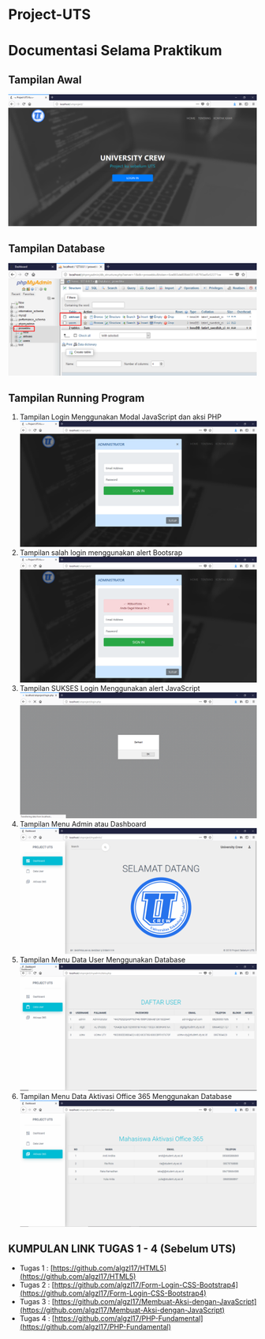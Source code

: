 # Project-UTS
# Documentasi Selama Praktikum

## Tampilan Awal

![1](https://github.com/algzl17/Project-UTS/blob/master/screenshot/1.png)

## Tampilan Database

![prev](https://github.com/algzl17/Project-UTS/blob/master/database/database.png)

## Tampilan Running Program

1. Tampilan Login Menggunakan Modal JavaScript dan aksi PHP
![2](https://github.com/algzl17/Project-UTS/blob/master/screenshot/2.png) <br>
2. Tampilan salah login menggunakan alert Bootsrap
![3](https://github.com/algzl17/Project-UTS/blob/master/screenshot/3.png)<br>
3. Tampilan SUKSES Login Menggunakan alert JavaScript
![4](https://github.com/algzl17/Project-UTS/blob/master/screenshot/4.png)<br>
4. Tampilan Menu Admin atau Dashboard
![5](https://github.com/algzl17/Project-UTS/blob/master/screenshot/5.png)<br>
5. Tampilan Menu Data User Menggunakan Database
![6](https://github.com/algzl17/Project-UTS/blob/master/screenshot/6.png)<br>
6. Tampilan Menu Data Aktivasi Office 365 Menggunakan Database
![7](https://github.com/algzl17/Project-UTS/blob/master/screenshot/7.png)

## KUMPULAN LINK TUGAS 1 - 4 (Sebelum UTS)
- Tugas 1 : [https://github.com/algzl17/HTML5](https://github.com/algzl17/HTML5)<br>
- Tugas 2 : [https://github.com/algzl17/Form-Login-CSS-Bootstrap4](https://github.com/algzl17/Form-Login-CSS-Bootstrap4)<br>
- Tugas 3 : [https://github.com/algzl17/Membuat-Aksi-dengan-JavaScript](https://github.com/algzl17/Membuat-Aksi-dengan-JavaScript)<br>
- Tugas 4 : [https://github.com/algzl17/PHP-Fundamental](https://github.com/algzl17/PHP-Fundamental)
